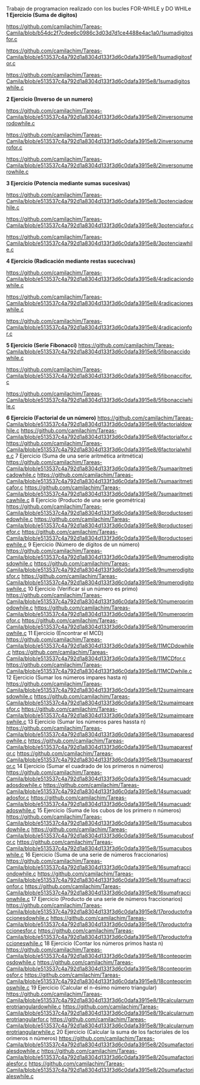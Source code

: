 Trabajo de programacion realizado con los bucles FOR-WHILE y DO WHILe
**1 Ejercicio (Suma de digitos)**

https://github.com/camilachim/Tareas-Camila/blob/b54dc2f7cdee6c0986c3d03d7d1ce4488e4ac1a0/1sumadigitosfor.c

https://github.com/camilachim/Tareas-Camila/blob/e513537c4a792d1a8304d133f3d6c0dafa3915e8/1sumadigitosfor.c

https://github.com/camilachim/Tareas-Camila/blob/e513537c4a792d1a8304d133f3d6c0dafa3915e8/1sumadigitoswhile.c


**2 Ejercicio (Inverso de un numero)**

https://github.com/camilachim/Tareas-Camila/blob/e513537c4a792d1a8304d133f3d6c0dafa3915e8/2inversonumerodowhile.c

https://github.com/camilachim/Tareas-Camila/blob/e513537c4a792d1a8304d133f3d6c0dafa3915e8/2inversonumerofor.c

https://github.com/camilachim/Tareas-Camila/blob/e513537c4a792d1a8304d133f3d6c0dafa3915e8/2inversonumerowhile.c

**3 Ejercicio (Potencia mediante sumas sucesivas)**

https://github.com/camilachim/Tareas-Camila/blob/e513537c4a792d1a8304d133f3d6c0dafa3915e8/3potenciadowhile.c

https://github.com/camilachim/Tareas-Camila/blob/e513537c4a792d1a8304d133f3d6c0dafa3915e8/3potenciafor.c

https://github.com/camilachim/Tareas-Camila/blob/e513537c4a792d1a8304d133f3d6c0dafa3915e8/3potenciawhile.c

**4 Ejercicio (Radicación mediante restas sucecivas)**

https://github.com/camilachim/Tareas-Camila/blob/e513537c4a792d1a8304d133f3d6c0dafa3915e8/4radicaciondowhile.c

https://github.com/camilachim/Tareas-Camila/blob/e513537c4a792d1a8304d133f3d6c0dafa3915e8/4radicacioneswhile.c

https://github.com/camilachim/Tareas-Camila/blob/e513537c4a792d1a8304d133f3d6c0dafa3915e8/4radicacionfor.c

**5 Ejercicio (Serie Fibonacci)**
https://github.com/camilachim/Tareas-Camila/blob/e513537c4a792d1a8304d133f3d6c0dafa3915e8/5fibonaccidowhile.c

https://github.com/camilachim/Tareas-Camila/blob/e513537c4a792d1a8304d133f3d6c0dafa3915e8/5fibonaccifor.c

https://github.com/camilachim/Tareas-Camila/blob/e513537c4a792d1a8304d133f3d6c0dafa3915e8/5fibonacciwhile.c

**6 Ejercicio (Factorial de un número)**
https://github.com/camilachim/Tareas-Camila/blob/e513537c4a792d1a8304d133f3d6c0dafa3915e8/6factorialdowhile.c
https://github.com/camilachim/Tareas-Camila/blob/e513537c4a792d1a8304d133f3d6c0dafa3915e8/6factorialfor.c
https://github.com/camilachim/Tareas-Camila/blob/e513537c4a792d1a8304d133f3d6c0dafa3915e8/6factorialwhile.c
7 Ejercicio (Suma de una serie aritmética aritmética)
https://github.com/camilachim/Tareas-Camila/blob/e513537c4a792d1a8304d133f3d6c0dafa3915e8/7sumaaritmeticadowhile.c
https://github.com/camilachim/Tareas-Camila/blob/e513537c4a792d1a8304d133f3d6c0dafa3915e8/7sumaaritmeticafor.c
https://github.com/camilachim/Tareas-Camila/blob/e513537c4a792d1a8304d133f3d6c0dafa3915e8/7sumaaritmeticawhile.c
8 Ejercicio (Producto de una serie geométrica)
https://github.com/camilachim/Tareas-Camila/blob/e513537c4a792d1a8304d133f3d6c0dafa3915e8/8productoseriedowhile.c
https://github.com/camilachim/Tareas-Camila/blob/e513537c4a792d1a8304d133f3d6c0dafa3915e8/8productoseriefor.c
https://github.com/camilachim/Tareas-Camila/blob/e513537c4a792d1a8304d133f3d6c0dafa3915e8/8productoseriewhile.c
9 Ejercicio (Número de dígitos de un número)
https://github.com/camilachim/Tareas-Camila/blob/e513537c4a792d1a8304d133f3d6c0dafa3915e8/9numerodigitosdowhile.c
https://github.com/camilachim/Tareas-Camila/blob/e513537c4a792d1a8304d133f3d6c0dafa3915e8/9numerodigitosfor.c
https://github.com/camilachim/Tareas-Camila/blob/e513537c4a792d1a8304d133f3d6c0dafa3915e8/9numerodigitoswhile.c
10 Ejercicio (Verificar si un número es primo)
https://github.com/camilachim/Tareas-Camila/blob/e513537c4a792d1a8304d133f3d6c0dafa3915e8/10numeroprimodowhile.c
https://github.com/camilachim/Tareas-Camila/blob/e513537c4a792d1a8304d133f3d6c0dafa3915e8/10numeroprimofor.c
https://github.com/camilachim/Tareas-Camila/blob/e513537c4a792d1a8304d133f3d6c0dafa3915e8/10numeroprimowhile.c
11 Ejercicio (Encontrar el MCD)
https://github.com/camilachim/Tareas-Camila/blob/e513537c4a792d1a8304d133f3d6c0dafa3915e8/11MCDdowhile.c
https://github.com/camilachim/Tareas-Camila/blob/e513537c4a792d1a8304d133f3d6c0dafa3915e8/11MCDfor.c
https://github.com/camilachim/Tareas-Camila/blob/e513537c4a792d1a8304d133f3d6c0dafa3915e8/11MCDwhile.c
12 Ejercicio (Sumar los números impares hasta n)
https://github.com/camilachim/Tareas-Camila/blob/e513537c4a792d1a8304d133f3d6c0dafa3915e8/12sumaimparesdowhile.c
https://github.com/camilachim/Tareas-Camila/blob/e513537c4a792d1a8304d133f3d6c0dafa3915e8/12sumaimparesfor.c
https://github.com/camilachim/Tareas-Camila/blob/e513537c4a792d1a8304d133f3d6c0dafa3915e8/12sumaimpareswhile.c
13 Ejercicio (Sumar los números pares hassta n)
https://github.com/camilachim/Tareas-Camila/blob/e513537c4a792d1a8304d133f3d6c0dafa3915e8/13sumaparesdowhile.c
https://github.com/camilachim/Tareas-Camila/blob/e513537c4a792d1a8304d133f3d6c0dafa3915e8/13sumaparesfor.c
https://github.com/camilachim/Tareas-Camila/blob/e513537c4a792d1a8304d133f3d6c0dafa3915e8/13sumaparesfor.c
14 Ejercicio (Sumar el cuadrado de los primeros n números)
https://github.com/camilachim/Tareas-Camila/blob/e513537c4a792d1a8304d133f3d6c0dafa3915e8/14sumacuadradosdowhile.c
https://github.com/camilachim/Tareas-Camila/blob/e513537c4a792d1a8304d133f3d6c0dafa3915e8/14sumacuadradosfor.c
https://github.com/camilachim/Tareas-Camila/blob/e513537c4a792d1a8304d133f3d6c0dafa3915e8/14sumacuadradoswhile.c
15 Ejercicio (Suma de los cubos de los primero n números)
https://github.com/camilachim/Tareas-Camila/blob/e513537c4a792d1a8304d133f3d6c0dafa3915e8/15sumacubosdowhile.c
https://github.com/camilachim/Tareas-Camila/blob/e513537c4a792d1a8304d133f3d6c0dafa3915e8/15sumacubosfor.c
https://github.com/camilachim/Tareas-Camila/blob/e513537c4a792d1a8304d133f3d6c0dafa3915e8/15sumacuboswhile.c
16 Ejercicio (Suma de una serie de números fraccionarios)
https://github.com/camilachim/Tareas-Camila/blob/e513537c4a792d1a8304d133f3d6c0dafa3915e8/16sumafracciondowhile.c
https://github.com/camilachim/Tareas-Camila/blob/e513537c4a792d1a8304d133f3d6c0dafa3915e8/16sumafraccionfor.c
https://github.com/camilachim/Tareas-Camila/blob/e513537c4a792d1a8304d133f3d6c0dafa3915e8/16sumafraccionwhile.c
17 Ejercicio (Producto de una serie de números fraccionarios)
https://github.com/camilachim/Tareas-Camila/blob/e513537c4a792d1a8304d133f3d6c0dafa3915e8/17productofraccionesdowhile.c
https://github.com/camilachim/Tareas-Camila/blob/e513537c4a792d1a8304d133f3d6c0dafa3915e8/17productofraccionesfor.c
https://github.com/camilachim/Tareas-Camila/blob/e513537c4a792d1a8304d133f3d6c0dafa3915e8/17productofraccioneswhile.c
18 Ejercicio (Contar los números primos hasta n)
https://github.com/camilachim/Tareas-Camila/blob/e513537c4a792d1a8304d133f3d6c0dafa3915e8/18conteoprimosdowhile.c
https://github.com/camilachim/Tareas-Camila/blob/e513537c4a792d1a8304d133f3d6c0dafa3915e8/18conteoprimosfor.c
https://github.com/camilachim/Tareas-Camila/blob/e513537c4a792d1a8304d133f3d6c0dafa3915e8/18conteoprimoswhile.c
19 Ejercicio (Calcular el n-ésimo número triangular)
https://github.com/camilachim/Tareas-Camila/blob/e513537c4a792d1a8304d133f3d6c0dafa3915e8/19calcularnumerotriangulardowhile.c
https://github.com/camilachim/Tareas-Camila/blob/e513537c4a792d1a8304d133f3d6c0dafa3915e8/19calcularnumerotriangularfor.c
https://github.com/camilachim/Tareas-Camila/blob/e513537c4a792d1a8304d133f3d6c0dafa3915e8/19calcularnumerotriangularwhile.c
20 Ejercicio (Calcular la suma de los factoriales de los orimeros n números)
https://github.com/camilachim/Tareas-Camila/blob/e513537c4a792d1a8304d133f3d6c0dafa3915e8/20sumafactorialesdowhile.c
https://github.com/camilachim/Tareas-Camila/blob/e513537c4a792d1a8304d133f3d6c0dafa3915e8/20sumafactorialesfor.c
https://github.com/camilachim/Tareas-Camila/blob/e513537c4a792d1a8304d133f3d6c0dafa3915e8/20sumafactorialeswhile.c
